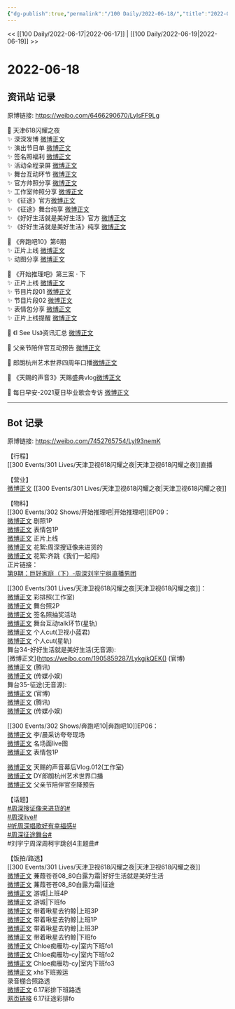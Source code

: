 ```yaml
---
{"dg-publish":true,"permalink":"/100 Daily/2022-06-18/","title":"2022-06-18","created":"2022-12-04T23:16:51.000+08:00","updated":"2023-01-09T19:15:59.119+08:00"}
---
```



<< [[100 Daily/2022-06-17\|2022-06-17]] | [[100 Daily/2022-06-19\|2022-06-19]] >>

# 2022-06-18

## 资讯站 记录

原博链接: https://weibo.com/6466290670/LylsFF9Lg

💫 天津618闪耀之夜  
✨ 深深发博 [微博正文](https://m.weibo.cn/6466290670/4781847642898658)  
✨ 演出节目单 [微博正文](https://m.weibo.cn/6466290670/4781656337287885)  
✨ 签名照福利 [微博正文](https://m.weibo.cn/6466290670/4781749509293565)  
✨ 活动全程录屏 [微博正文](https://m.weibo.cn/6466290670/4781845026441910)  
✨ 舞台互动环节 [微博正文](https://m.weibo.cn/6466290670/4781816605576428)  
✨ 官方帅照分享 [微博正文](https://m.weibo.cn/6466290670/4781840865431011)  
✨ 工作室帅照分享 [微博正文](https://m.weibo.cn/6466290670/4781783436755760)  
✨ 《征途》官方[微博正文](https://m.weibo.cn/6466290670/4781819621545243)  
✨ 《征途》舞台纯享 [微博正文](https://m.weibo.cn/6466290670/4781814726006259)  
✨ 《好好生活就是美好生活》官方 [微博正文](https://m.weibo.cn/6466290670/4781812650347487)  
✨ 《好好生活就是美好生活》纯享 [微博正文](https://m.weibo.cn/6466290670/4781813648070067)

💫 《奔跑吧10》第6期  
✨ 正片上线 [微博正文](https://m.weibo.cn/6466290670/4781668181738844)  
✨ 动图分享 [微博正文](https://m.weibo.cn/6466290670/4781719200989288)

💫 《开始推理吧》第三案 · 下  
✨ 正片上线 [微博正文](https://m.weibo.cn/6466290670/4781789825207755)  
✨ 节目片段01 [微博正文](https://m.weibo.cn/6466290670/4781773973621066)  
✨ 节目片段02 [微博正文](https://m.weibo.cn/6466290670/4781775740471163)  
✨ 表情包分享 [微博正文](https://m.weibo.cn/6466290670/4781717129007011)  
✨ 正片上线提醒 [微博正文](https://m.weibo.cn/6466290670/4781690034064640)

💫 《I See Us》资讯汇总 [微博正文](https://m.weibo.cn/6466290670/4781656369793398)

💫 父亲节陪伴官互动预告 [微博正文](https://m.weibo.cn/6466290670/4781731577596629)

💫 郎朗杭州艺术世界四周年口播[微博正文](https://m.weibo.cn/6466290670/4781762296941624)

💫 《天赐的声音3》天赐盛典vlog[微博正文](https://m.weibo.cn/6466290670/4781683684149299)

💫 每日早安-2021夏日毕业歌会专访 [微博正文](https://m.weibo.cn/6466290670/4781633629325034)

---
## Bot 记录

原博链接: https://weibo.com/7452765754/Lyl93nemK

【行程】  
[[300 Events/301 Lives/天津卫视618闪耀之夜\|天津卫视618闪耀之夜]]直播

【营业】  
[微博正文](http://weibo.com/1736988591/LykMqmlJB) [[300 Events/301 Lives/天津卫视618闪耀之夜\|天津卫视618闪耀之夜]]

【物料】  
[[300 Events/302 Shows/开始推理吧\|开始推理吧]]EP09：  
[微博正文](https://weibo.com/2162247381/LygRRDcSn) 剧照1P  
[微博正文](https://weibo.com/2162247381/Lyhghnf2E) 表情包1P  
[微博正文](https://weibo.com/2162247381/Lyj9xq0xC) 正片上线  
[微博正文](https://weibo.com/2162247381/LyjaEh3pN) 花絮:周深搜证像来进货的  
[微博正文](https://weibo.com/2162247381/LyjacaAgz) 花絮:齐跳《我们一起闯》  
正片链接：  
[第9期：巨好家庭（下）-周深刘宇宁组直播男团](https://weibo.cn/sinaurl?u=https%3A%2F%2Fv.qq.com%2Fx%2Fcover%2Fmzc00200n0x81ec%2Ff0043ifdsta.html%3Fn_version%3D2021)

[[300 Events/301 Lives/天津卫视618闪耀之夜\|天津卫视618闪耀之夜]]：  
[微博正文](https://weibo.com/7478855230/LyjpLyXck) 彩排照(工作室)  
[微博正文](https://weibo.com/1905859287/LykPIxo8b) 舞台照2P  
[微博正文](https://weibo.com/3048800300/LygPyyQmc) 签名照抽奖活动  
[微博正文](https://weibo.com/6466290670/LykqgnoGo) 舞台互动talk环节(星轨)  
[微博正文](https://weibo.com/5876797510/LykcLsVoH) 个人cut(卫视小蓝君)  
[微博正文](https://m.weibo.cn/6466290670/4781845026441910) 个人cut(星轨)  
舞台34-好好生活就是美好生活(无音源):  
[微博正文](https://weibo.com/1905859287/LykgjkQEK() (官博)  
[微博正文](https://weibo.com/6466290670/LykluxRon) (腾讯)  
[微博正文](https://weibo.com/2116890350/Lyk7xmZUW) (传媒小娱)  
舞台35-征途(无音源):  
[微博正文](https://weibo.com/1905859287/LykrpxV8W) (官博)  
[微博正文](https://weibo.com/6466290670/Lyknepcv9) (腾讯)  
[微博正文](https://weibo.com/2116890350/LykaGCMuW) (传媒小娱)

[[300 Events/302 Shows/奔跑吧10\|奔跑吧10]]EP06：  
[微博正文](https://weibo.com/1642904381/LygVUf8d0) 李/晨采访夸夸现场  
[微博正文](https://weibo.com/5242381821/LygRQsn5d) 名场面live图  
[微博正文](https://weibo.com/5242381821/LyirhswxP) 表情包1P

[微博正文](https://weibo.com/7478855230/LygUOe2KP) 天赐的声音幕后Vlog.012(工作室)  
[微博正文](https://weibo.com/6466290670/Lyj0Ft7PG) DY郎朗杭州艺术世界口播  
[微博正文](https://weibo.com/1906114713/Lyi2nwPXw) 父亲节陪伴官空降预告

【话题】  
[#周深搜证像来进货的#](https://s.weibo.com/weibo?q=%23%E5%91%A8%E6%B7%B1%E6%90%9C%E8%AF%81%E5%83%8F%E6%9D%A5%E8%BF%9B%E8%B4%A7%E7%9A%84%23)  
[#周深live#](https://s.weibo.com/weibo?q=%23%E5%91%A8%E6%B7%B1live%23)  
[#听周深唱歌好有幸福感#](https://s.weibo.com/weibo?q=%23%E5%90%AC%E5%91%A8%E6%B7%B1%E5%94%B1%E6%AD%8C%E5%A5%BD%E6%9C%89%E5%B9%B8%E7%A6%8F%E6%84%9F%23)  
[#周深征途舞台#](https://s.weibo.com/weibo?q=%23%E5%91%A8%E6%B7%B1%E5%BE%81%E9%80%94%E8%88%9E%E5%8F%B0%23)  
#刘宇宁周深周柯宇跳创4主题曲#

【饭拍/路透】  
[[300 Events/301 Lives/天津卫视618闪耀之夜\|天津卫视618闪耀之夜]]  
[微博正文](https://weibo.com/1773893731/LykezaOHu) 蒹葭苍苍08_80白露为霜|好好生活就是美好生活  
[微博正文](https://weibo.com/1773893731/LykeRtT98) 蒹葭苍苍08_80白露为霜|征途  
[微博正文](https://weibo.com/1801743981/LyjvtA2f4) 游城|上班4P  
[微博正文](https://weibo.com/1801743981/Lykk29TEe) 游城|下班fo  
[微博正文](https://weibo.com/3246571812/LyjyKjIQ7) 带着啾星去钓鲸|上班3P  
[微博正文](https://weibo.com/3246571812/LyjA3y7iR) 带着啾星去钓鲸|上班1P  
[微博正文](https://weibo.com/3246571812/LyjNFpguC) 带着啾星去钓鲸|上班3P  
[微博正文](https://weibo.com/3246571812/LyknXldAr) 带着啾星去钓鲸|下班fo  
[微博正文](https://weibo.com/6410129300/LyklSsSGx) Chloe痴雁叻-cy|室内下班fo1  
[微博正文](https://weibo.com/6410129300/LykmnbLfw) Chloe痴雁叻-cy|室内下班fo2  
[微博正文](https://weibo.com/6410129300/LykmwE0r2) Chloe痴雁叻-cy|室内下班fo3  
[微博正文](https://weibo.com/6433509682/Lykoxn5Nw) xhs下班搬运  
[](https://weibo.com/3672847887/Lycph3eJu) 录音棚合照路透  
[微博正文](https://weibo.com/5341998428/LybLVbCjU) 6.17彩排下班路透  
[网页链接](https://weibo.cn/sinaurl?u=https%3A%2F%2Fm.bilibili.com%2Fvideo%2FBV1VU4y1X7d6) 6.17征途彩排fo
